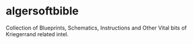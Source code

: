 # algersoftbible
Collection of Blueprints, Schematics, Instructions and Other Vital bits of Kriegerrand related intel. 
